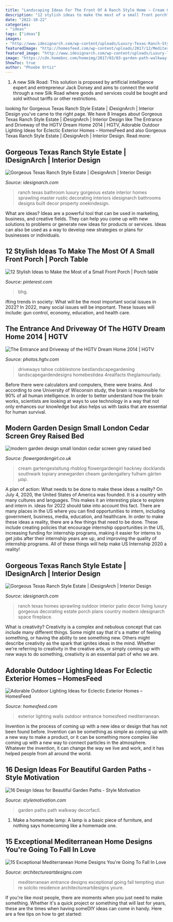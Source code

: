```yaml
---
title: "Landscaping Ideas For The Front Of A Ranch Style Home ~ Cream Gartengestaltung Rhsblog Flowergardengirl Hackney Docklands Southwark Topiary Anewgarden Cheam Gardengallery Fulham Gärten μαρ"
description: "12 stylish ideas to make the most of a small front porch"
date: "2022-10-22"
categories:
- "ideas"
tags: ["ideas"]
images:
- "http://www.idesignarch.com/wp-content/uploads/Luxury-Texas-Ranch-Style-Home_11.jpg"
featuredImage: "http://homesfeed.com/wp-content/uploads/2017/12/Mediterranean-exterior-idea-wall-sconces-on-entrance-rope-light-on-pool-textured-stone-exterior-walls-paving-pathway.jpg"
featured_image: "http://www.idesignarch.com/wp-content/uploads/Luxury-Texas-Ranch-Style-Home_7.jpg"
image: "https://cdn.homebnc.com/homeimg/2017/03/03-garden-path-walkway-ideas-homebnc.jpg"
ShowToc: true
author: "Phoebe Ortiz"
---
```



1. A new Silk Road: This solution is proposed by artificial intelligence expert and entrepreneur Jack Dorsey and aims to connect the world through a new Silk Road where goods and services could be bought and sold without tariffs or other restrictions.

	

		
looking for Gorgeous Texas Ranch Style Estate | iDesignArch | Interior Design you've came to the right page. We have 8 Images about Gorgeous Texas Ranch Style Estate | iDesignArch | Interior Design like The Entrance and Driveway of the HGTV Dream Home 2014 | HGTV, Adorable Outdoor Lighting Ideas for Eclectic Exterior Homes – HomesFeed and also Gorgeous Texas Ranch Style Estate | iDesignArch | Interior Design. Read more:
		
    
## Gorgeous Texas Ranch Style Estate | IDesignArch | Interior Design

<img loading=lazy src="http://www.idesignarch.com/wp-content/uploads/Luxury-Texas-Ranch-Style-Home_11.jpg" onerror="this.onerror=null;this.src='https://tse1.mm.bing.net/th?id=OIP.wwrt0-kvsY9LUNNOwHFfSAHaFj&amp;pid=15.1';" alt="Gorgeous Texas Ranch Style Estate | iDesignArch | Interior Design">

_Source: idesignarch.com_

>ranch texas bathroom luxury gorgeous estate interior homes sprawling master rustic decorating interiors idesignarch bathrooms designs built decor property onekindesign. 

	

What are ideas?
Ideas are a powerful tool that can be used in marketing, business, and creative fields. They can help you come up with new solutions to problems or generate new ideas for products or services. Ideas can also be used as a way to develop new strategies or plans for businesses or individuals.

    
## 12 Stylish Ideas To Make The Most Of A Small Front Porch | Porch Table

<img loading=lazy src="https://i.pinimg.com/736x/5a/8d/7a/5a8d7a4df70978d49a7bfee28107960a.jpg" onerror="this.onerror=null;this.src='https://tse4.mm.bing.net/th?id=OIP.ejnN38IBtgKafxtxO7ts0AHaLH&amp;pid=15.1';" alt="12 Stylish Ideas to Make the Most of a Small Front Porch | Porch table">

_Source: pinterest.com_

>bhg. 

	

ifting trends in society: What will be the most important social issues in 2022?
In 2022, many social issues will be important. These Issues will include: gun control, economy, education, and health care.

    
## The Entrance And Driveway Of The HGTV Dream Home 2014 | HGTV

<img loading=lazy src="https://hgtvhome.sndimg.com/content/dam/images/hgtv/fullset/2013/11/7/2/DH2014_front-yard-12-EPP9918-Entrance-from-driveway_h.jpg.rend.hgtvcom.616.462.suffix/1400982051449.jpeg" onerror="this.onerror=null;this.src='https://tse2.mm.bing.net/th?id=OIP.SXpYEjGGxouJsoId65oisQHaFj&amp;pid=15.1';" alt="The Entrance and Driveway of the HGTV Dream Home 2014 | HGTV">

_Source: photos.hgtv.com_

>driveways tahoe cobblestone bestlandscapegardening landscapegardendesigns homebestidea 4realfacts theglamourlady. 

	

Before there were calculators and computers, there were brains. And according to one University of Wisconsin study, the brain is responsible for 90% of all human intelligence. In order to better understand how the brain works, scientists are looking at ways to use technology in a way that not only enhances our knowledge but also helps us with tasks that are essential for human survival.

    
## Modern Garden Design Small London Cedar Screen Grey Raised Bed

<img loading=lazy src="http://flowergardengirl.co.uk/wp-content/uploads/2017/09/modern-garden-design-small-london-cedar-screen-grey-raised-bed-artificial-grass-cream-paving-marylebone-768x1024.jpg" onerror="this.onerror=null;this.src='https://tse1.mm.bing.net/th?id=OIP.VB-NuR98eVGdf4nVuedyFgHaJ4&amp;pid=15.1';" alt="modern garden design small london cedar screen grey raised bed">

_Source: flowergardengirl.co.uk_

>cream gartengestaltung rhsblog flowergardengirl hackney docklands southwark topiary anewgarden cheam gardengallery fulham gärten μαρ. 

	

A plan of action: What needs to be done to make these ideas a reality?
On July 4, 2020, the United States of America was founded. It is a country with many cultures and languages. This makes it an interesting place to explore and intern in. ideas for 2022 should take into account this fact. There are many places in the US where you can find opportunities to intern, including government, business, media, education, and healthcare. 
In order to make these ideas a reality, there are a few things that need to be done. These include creating policies that encourage internship opportunities in the US, increasing funding for internship programs, making it easier for interns to get jobs after their internship years are up, and improving the quality of internship programs. All of these things will help make US Internship 2020 a reality!

    
## Gorgeous Texas Ranch Style Estate | IDesignArch | Interior Design

<img loading=lazy src="http://www.idesignarch.com/wp-content/uploads/Luxury-Texas-Ranch-Style-Home_7.jpg" onerror="this.onerror=null;this.src='https://tse1.mm.bing.net/th?id=OIP.sNTGbUn1uzV5oDaDGYFa3AHaJ4&amp;pid=15.1';" alt="Gorgeous Texas Ranch Style Estate | iDesignArch | Interior Design">

_Source: idesignarch.com_

>ranch texas homes sprawling outdoor interior patio decor living luxury gorgeous decorating estate porch plans country modern idesignarch space fireplace. 

	

What is creativity?
Creativity is a complex and nebulous concept that can include many different things. Some might say that it's a matter of feeling something, or having the ability to see something new. Others might describe creativity as the spark that ignites ideas in the mind. Whether we're referring to creativity in the creative arts, or simply coming up with new ways to do something, creativity is an essential part of who we are.

    
## Adorable Outdoor Lighting Ideas For Eclectic Exterior Homes – HomesFeed

<img loading=lazy src="http://homesfeed.com/wp-content/uploads/2017/12/Mediterranean-exterior-idea-wall-sconces-on-entrance-rope-light-on-pool-textured-stone-exterior-walls-paving-pathway.jpg" onerror="this.onerror=null;this.src='https://tse4.mm.bing.net/th?id=OIP.25OP0GR859dzRAp2MF3-wQHaKI&amp;pid=15.1';" alt="Adorable Outdoor Lighting Ideas for Eclectic Exterior Homes – HomesFeed">

_Source: homesfeed.com_

>exterior lighting walls outdoor entrance homesfeed mediterranean. 

	

Invention is the process of coming up with a new idea or design that has not been found before. Invention can be something as simple as coming up with a new way to make a product, or it can be something more complex like coming up with a new way to connect particles in the atmosphere. Whatever the invention, it can change the way we live and work, and it has helped people from all around the world.

    
## 16 Design Ideas For Beautiful Garden Paths - Style Motivation

<img loading=lazy src="https://cdn.homebnc.com/homeimg/2017/03/03-garden-path-walkway-ideas-homebnc.jpg" onerror="this.onerror=null;this.src='https://tse2.mm.bing.net/th?id=OIP.g9TboAADUzNH7oQNolEiZAHaLI&amp;pid=15.1';" alt="16 Design Ideas for Beautiful Garden Paths - Style Motivation">

_Source: stylemotivation.com_

>garden paths path walkway decorfacil. 

	

1. Make a homemade lamp: A lamp is a basic piece of furniture, and nothing says homecoming like a homemade one.

    
## 15 Exceptional Mediterranean Home Designs You&#039;re Going To Fall In Love

<img loading=lazy src="https://www.architectureartdesigns.com/wp-content/uploads/2016/08/15-Exceptional-Mediterranean-Home-Designs-Youre-Going-To-Fall-In-Love-With-Part-2-2.jpg" onerror="this.onerror=null;this.src='https://tse1.mm.bing.net/th?id=OIP.D-mecnBUzDB4D37aIq-7WAHaLH&amp;pid=15.1';" alt="15 Exceptional Mediterranean Home Designs You&#039;re Going To Fall In Love">

_Source: architectureartdesigns.com_

>mediterranean entrance designs exceptional going fall tempting stun re solcito residence architectureartdesigns youre. 

	

If you're like most people, there are moments when you just need to make something. Whether it's a quick project or something that will last for years, these are the times when having someDIY ideas can come in handy. Here are a few tips on how to get started:

